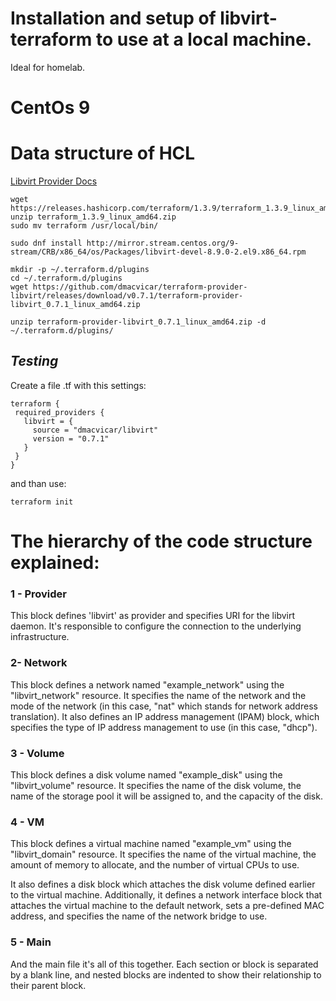 # Installation and setup of libvirt-terraform to use at a local machine. 
Ideal for homelab.
# CentOs 9
# Data structure of HCL

[Libvirt Provider Docs](https://registry.terraform.io/providers/dmacvicar/libvirt/latest/docs)

```console
wget https://releases.hashicorp.com/terraform/1.3.9/terraform_1.3.9_linux_amd64.zip
unzip terraform_1.3.9_linux_amd64.zip
sudo mv terraform /usr/local/bin/
```

```console
sudo dnf install http://mirror.stream.centos.org/9-stream/CRB/x86_64/os/Packages/libvirt-devel-8.9.0-2.el9.x86_64.rpm
```

```console
mkdir -p ~/.terraform.d/plugins
cd ~/.terraform.d/plugins
wget https://github.com/dmacvicar/terraform-provider-libvirt/releases/download/v0.7.1/terraform-provider-libvirt_0.7.1_linux_amd64.zip
```

```console
unzip terraform-provider-libvirt_0.7.1_linux_amd64.zip -d ~/.terraform.d/plugins/
```


## *Testing*

Create a file .tf with this settings:
 ```console
terraform {
  required_providers {
    libvirt = {
      source = "dmacvicar/libvirt"
      version = "0.7.1"
    }
  }
}
```

and than use:
```console
terraform init
```


# The hierarchy of the code structure explained:

### 1 - Provider
This block defines 'libvirt' as provider and specifies URI for the libvirt daemon.
It's responsible to configure the connection to the underlying infrastructure.

### 2-  Network
This block defines a network named "example_network" using the "libvirt_network" resource. 
It specifies the name of the network and the mode of the network (in this case, "nat" which stands for network address translation). 
It also defines an IP address management (IPAM) block, which specifies the type of IP address management to use (in this case, "dhcp").

### 3 - Volume
This block defines a disk volume named "example_disk" using the "libvirt_volume" resource.
It specifies the name of the disk volume, the name of the storage pool it will be assigned to, and the capacity of the disk.

### 4 - VM
This block defines a virtual machine named "example_vm" using the "libvirt_domain" resource. 
It specifies the name of the virtual machine, the amount of memory to allocate, and the number of virtual CPUs to use.

It also defines a disk block which attaches the disk volume defined earlier to the virtual machine. 
Additionally, it defines a network interface block that attaches the virtual machine to the default network, sets a pre-defined MAC address, and specifies the name of the network bridge to use.

### 5 - Main
And the main file it's all of this together. 
Each section or block is separated by a blank line, and nested blocks are indented to show their relationship to their parent block.
